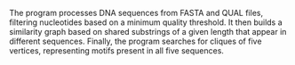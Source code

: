 The program processes DNA sequences from FASTA and QUAL files, filtering nucleotides based on a minimum quality threshold. It then builds a similarity graph based on shared substrings of a given length that appear in different sequences. Finally, the program searches for cliques of five vertices, representing motifs present in all five sequences.
